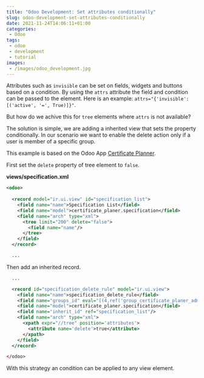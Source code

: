 ```yaml
---
title: "Odoo Development: Set attributes conditionally"
slug: odoo-development-set-attributes-conditionally
date: 2021-11-24T14:06:11+01:00
categories:
 - Odoo
tags:
 - odoo
 - development
 - tutorial
images:
 - /images/odoo_development.jpg
---
```


Attributes such as `invisible` can be set on fields, widgets and buttons based on a condition. By using the `attrs` attribute the field and condition can be passed to the element. Here is an example: `attrs="{'invisible': [('active', '=', True)]}"`.

But how do we achive this for `tree` elements where `attrs` is not available?

<!--more-->

The solution is simple, we are adding a inherited view that sets the property conditionally. In our scenario we want to enable the delete action only if a user is member of a specific group.

This example is based on the Odoo App [Certificate Planner](https://github.com/Mint-System/Certificate-Planner).

First set the `delete` property of tree element to `false`.

**views/specification.xml**

```xml
<odoo>
	
  <record model="ir.ui.view" id="specification_list">
    <field name="name">Specification List</field>
    <field name="model">certificate_planer.specification</field>
    <field name="arch" type="xml">
      <tree limit="200" delete="false">
        <field name="name"/>
      </tree>
    </field>
  </record>

  ...
```

Then add an inherited record.

```xml
  ...

  <record id="specification_delete_rule" model="ir.ui.view">
    <field name="name">specification_delete_rule</field>
    <field name="groups_id" eval="[(4,ref('group_certificate_planer_administrator'))]"/>
    <field name="model">certificate_planer.specification</field>
    <field name="inherit_id" ref="specification_list"/>
    <field name="arch" type="xml">
      <xpath expr="//tree" position='attributes'>
        <attribute name='delete'>true</attribute>
      </xpath>
    </field>
  </record>

</odoo>
```

With this strategy an condition can be applied to any view element.